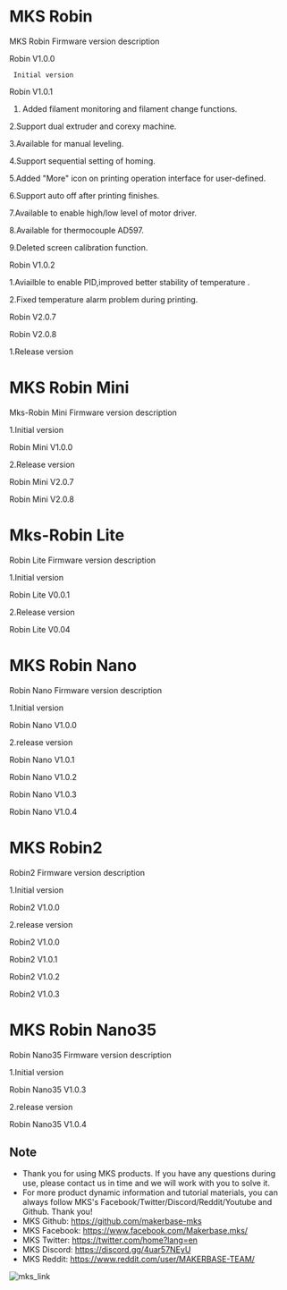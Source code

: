 # MKS Robin
MKS Robin Firmware version description


Robin V1.0.0

     Initial version


Robin V1.0.1

1. Added filament monitoring and filament change functions.

2.Support dual extruder and corexy machine.

3.Available for manual leveling.

4.Support sequential setting of homing.

5.Added "More" icon on printing operation interface for user-defined.

6.Support auto off after printing finishes.

7.Available to enable high/low level of motor driver.

8.Available for thermocouple AD597.

9.Deleted screen calibration function.
	

Robin V1.0.2

1.Aviailble to enable PID,improved better stability of temperature .

2.Fixed temperature alarm problem during printing.

Robin V2.0.7

Robin V2.0.8

1.Release version

# MKS Robin Mini

Mks-Robin Mini Firmware version description

1.Initial version

Robin Mini V1.0.0

2.Release version

Robin Mini V2.0.7

Robin Mini V2.0.8

# Mks-Robin Lite

Robin Lite Firmware version description

1.Initial version

Robin Lite V0.0.1
     
2.Release version

Robin Lite V0.04

# MKS Robin Nano

Robin Nano Firmware version description

1.Initial version

Robin Nano V1.0.0

2.release version

Robin Nano V1.0.1

Robin Nano V1.0.2

Robin Nano V1.0.3

Robin Nano V1.0.4

# MKS Robin2

Robin2 Firmware version description

1.Initial version

Robin2 V1.0.0

2.release version

Robin2 V1.0.0

Robin2 V1.0.1

Robin2 V1.0.2

Robin2 V1.0.3

 # MKS Robin Nano35
 
Robin Nano35 Firmware version description

1.Initial version

Robin Nano35 V1.0.3

2.release version

Robin Nano35 V1.0.4

## Note
- Thank you for using MKS products. If you have any questions during use, please contact us in time and we will work with you to solve it.
- For more product dynamic information and tutorial materials, you can always follow MKS's Facebook/Twitter/Discord/Reddit/Youtube and Github. Thank you!
- MKS Github: https://github.com/makerbase-mks  
- MKS Facebook: https://www.facebook.com/Makerbase.mks/  
- MKS Twitter: https://twitter.com/home?lang=en  
- MKS Discord: https://discord.gg/4uar57NEyU
- MKS Reddit: https://www.reddit.com/user/MAKERBASE-TEAM/ 

![mks_link](https://user-images.githubusercontent.com/12979070/149612794-3f796342-efbf-434b-a6a7-5119ba810c46.png)

  
  
